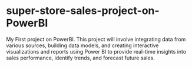 # super-store-sales-project-on-PowerBI
My First project on PowerBI. This project will involve integrating data from various sources, building data models, and creating interactive visualizations and reports using Power BI to provide real-time insights into sales performance, identify trends, and forecast future sales.
